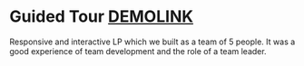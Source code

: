 # Guided Tour [DEMOLINK](https://vladislav-burhovetskiy.github.io/guided-tour/)
Responsive and interactive LP which we built as a team of 5 people.
It was a good experience of team development and the role of a team leader.